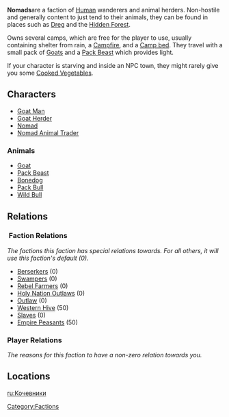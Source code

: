 **Nomads**are a faction of [Human](Human.md "wikilink") wanderers and
animal herders. Non-hostile and generally content to just tend to their
animals, they can be found in places such as [Dreg](Dreg.md "wikilink") and
the [Hidden Forest](Hidden_Forest.md "wikilink").

Owns several camps, which are free for the player to use, usually
containing shelter from rain, a [Campfire](Campfire.md "wikilink"), and a
[Camp bed](Camp_Bed.md "wikilink"). They travel with a small pack of
[Goats](Goat.md "wikilink") and a [Pack Beast](Pack_Beast.md "wikilink") which
provides light.

If your character is starving and inside an NPC town, they might rarely
give you some [Cooked Vegetables](Cooked_Vegetables.md "wikilink").

## Characters

- [Goat Man](Goat_Man.md "wikilink")
- [Goat Herder](Goat_Herder.md "wikilink")
- [Nomad](Nomad.md "wikilink")
- [Nomad Animal Trader](Nomad_Animal_Trader.md "wikilink")

### Animals

- [Goat](Goat.md "wikilink")
- [Pack Beast](Pack_Beast.md "wikilink")
- [Bonedog](Bonedog.md "wikilink")
- [Pack Bull](Pack_Bull.md "wikilink")
- [Wild Bull](Wild_Bull.md "wikilink")

## Relations

###  Faction Relations

*The factions this faction has special relations towards. For all
others, it will use this faction's default (0).*

- [Berserkers](03%20-%20Projects%20&%20Wikis/Kenshi/Kenshi%20Wiki/Kenshi%20Wiki%20Template/Berserkers.md "wikilink") (0)
- [Swampers](03%20-%20Projects%20&%20Wikis/Kenshi/Kenshi%20Wiki/Kenshi%20Wiki%20Template/Swampers.md "wikilink") (0)
- [Rebel Farmers](Rebel_Farmers.md "wikilink") (0)
- [Holy Nation Outlaws](03%20-%20Projects%20&%20Wikis/Kenshi/Kenshi%20Wiki/Kenshi%20Wiki%20Template/Holy_Nation_Outlaws.md "wikilink") (0)
- [Outlaw](03%20-%20Projects%20&%20Wikis/Kenshi/Kenshi%20Wiki/Kenshi%20Wiki%20Template/Outlaw.md "wikilink") (0)
- [Western Hive](Western_Hive.md "wikilink") (50)
- [Slaves](Slaves.md "wikilink") (0)
- [Empire Peasants](03%20-%20Projects%20&%20Wikis/Kenshi/Kenshi%20Wiki/Kenshi%20Wiki%20Template/Empire_Peasants.md "wikilink") (50)

### Player Relations

*The reasons for this faction to have a non-zero relation towards you.*

## Locations

[ru:Кочевники](ru:Кочевники "wikilink")

[Category:Factions](Category:Factions "wikilink")